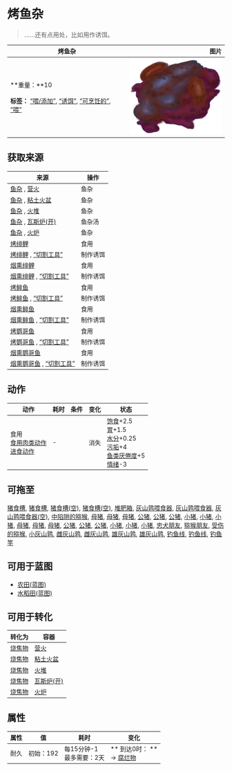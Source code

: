 # 烤鱼杂  
> ……还有点用处，比如用作诱饵。  
  
  烤鱼杂  |   图片   
 ----  |  ----:   
 **重量：**10<br><br>**标签：**	[“喂/添加”](tag_Feed.md), [“诱饵”](tag_Bait.md), [“可烹饪的”](tag_Cookable.md), [“喂”](tag_Meat.md)  |  ![](Sprite/FishScrapsRoasted.png)   
  
## 获取来源  
来源  |  操作  
----  |  ----  
[鱼杂](FishScraps.md) , [营火](Campfire.md)  |  鱼杂  
[鱼杂](FishScraps.md) , [粘土火盆](ClayFirePit.md)  |  鱼杂  
[鱼杂](FishScraps.md) , [火堆](Fire.md)  |  鱼杂  
[鱼杂](FishScraps.md) , [瓦斯炉(开)](GasCookerOn.md)  |  鱼杂汤  
[鱼杂](FishScraps.md) , [火炉](Stove.md)  |  鱼杂  
[烤绯鲤](GoatfishCooked.md)  |  食用  
[烤绯鲤](GoatfishCooked.md) , [“切割工具”](tag_Cutter.md)  |  制作诱饵  
[烟熏绯鲤](GoatfishSmoked.md)  |  食用  
[烟熏绯鲤](GoatfishSmoked.md) , [“切割工具”](tag_Cutter.md)  |  制作诱饵  
[烤鲱鱼](HerringCooked.md)  |  食用  
[烤鲱鱼](HerringCooked.md) , [“切割工具”](tag_Cutter.md)  |  制作诱饵  
[烟熏鲱鱼](HerringSmoked.md)  |  食用  
[烟熏鲱鱼](HerringSmoked.md) , [“切割工具”](tag_Cutter.md)  |  制作诱饵  
[烤鹦哥鱼](ParrotFishCooked.md)  |  食用  
[烤鹦哥鱼](ParrotFishCooked.md) , [“切割工具”](tag_Cutter.md)  |  制作诱饵  
[烟熏鹦哥鱼](ParrotFishSmoked.md)  |  食用  
[烟熏鹦哥鱼](ParrotFishSmoked.md) , [“切割工具”](tag_Cutter.md)  |  制作诱饵  
## 动作  
动作  |  耗时  |  条件  |  变化  |  状态  
----  |  ----  |  ----  |  ----  |  ----  
食用<br>[食用肉类动作](CarnivorousAction.md)<br>[进食动作](EatingAction.md)  |  -  |    |  消失  |  [饱食](Satiation.md)+2.5<br>[胃](Stomach.md)+1.5<br>[水分](Hydration.md)+0.25<br>[污垢](Filth.md)+4<br>[鱼类<nobr>厌倦度</nobr>](SaturationFish.md)+5<br>[情绪](Morale.md)-3  
## 可拖至  
[猪食槽](BoarFeeder.md), [猪食槽](BoarFeeder.md), [猪食槽(空)](BoarFeederEmpty.md), [猪食槽(空)](BoarFeederEmpty.md), [堆肥箱](CompostBin.md), [灰山鹑喂食器](PartridgeFeeder.md), [灰山鹑喂食器](PartridgeFeeder.md), [灰山鹑喂食器(空)](PartridgeFeederEmpty.md), [中陷阱的猕猴](CageTrapMacaque.md), [母猪](BoarEnclosureFemale.md), [母猪](BoarEnclosureFemale.md), [母猪](BoarEnclosureFemale.md), [公猪](BoarEnclosureMale.md), [公猪](BoarEnclosureMale.md), [公猪](BoarEnclosureMale.md), [小猪](BoarEnclosurePiglet.md), [小猪](BoarEnclosurePiglet.md), [小猪](BoarEnclosurePiglet.md), [母猪](BoarTiedFemale.md), [母猪](BoarTiedFemale.md), [母猪](BoarTiedFemale.md), [公猪](BoarTiedMale.md), [公猪](BoarTiedMale.md), [公猪](BoarTiedMale.md), [小猪](BoarTiedPiglet.md), [小猪](BoarTiedPiglet.md), [小猪](BoarTiedPiglet.md), [忠犬朋友](DogFriend.md), [猕猴朋友](MacaqueFriend.md), [受伤的猕猴](MacaqueWounded.md), [小灰山鹑](PartridgeChick.md), [雌灰山鹑](PartridgeFemaleEnclosure.md), [雌灰山鹑](PartridgeFemaleLive.md), [雄灰山鹑](PartridgeMaleEnclosure.md), [雄灰山鹑](PartridgeMaleLive.md), [钓鱼线](FishingLine.md), [钓鱼线](FishingLineRustic.md), [钓鱼竿](FishingRod.md)  
## 可用于蓝图  
- [农田(蓝图)](Bp_CropPlot.md)  
- [水稻田(蓝图)](Bp_RicePaddy.md)  
  
  
## 可用于转化  
转化为  |  容器  
----  |  ----  
[烧焦物](CharredRemains.md)  |  [营火](Campfire.md)  
[烧焦物](CharredRemains.md)  |  [粘土火盆](ClayFirePit.md)  
[烧焦物](CharredRemains.md)  |  [火堆](Fire.md)  
[烧焦物](CharredRemains.md)  |  [瓦斯炉(开)](GasCookerOn.md)  
[烧焦物](CharredRemains.md)  |  [火炉](Stove.md)  
## 属性   
属性  |  值  |  耗时  |  变化  
----  |  ----  |  ----  |  ----  
耐久  |  初始：192  |  每15分钟-1<br>最多需要：2天  |  ** 到达0时： **<br>→ [腐烂物](RottenRemains.md)  
